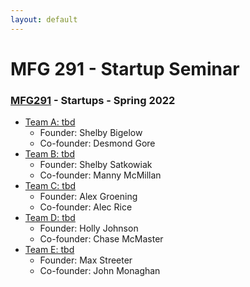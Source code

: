 ```yaml
---
layout: default
---
```


# MFG 291 - Startup Seminar

### [MFG291](../) - Startups - Spring 2022

- [Team A: tbd](team_a.html)
    - Founder: Shelby Bigelow
    - Co-founder: Desmond Gore
- [Team B: tbd](team_b.html)
    - Founder: Shelby Satkowiak
    - Co-founder: Manny McMillan
- [Team C: tbd](team_c.html)
    - Founder: Alex Groening
    - Co-founder: Alec Rice
- [Team D: tbd](team_d.html)
    - Founder: Holly Johnson
    - Co-founder: Chase McMaster
- [Team E: tbd](team_e.html)
    - Founder: Max Streeter
    - Co-founder: John Monaghan
